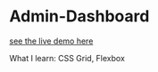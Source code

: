 # Admin-Dashboard

[see the live demo here](https://navjotmaan.github.io/Admin-Dashboard/)

What I learn:
CSS Grid, Flexbox
